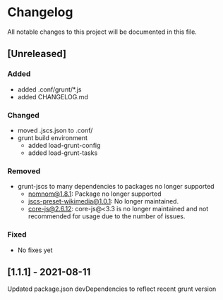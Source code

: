 # Changelog

All notable changes to this project will be documented in this file.

## [Unreleased]

### Added
- added .conf/grunt/*.js
- added CHANGELOG.md

### Changed
- moved .jscs.json to .conf/ 
- grunt build environment
  - added load-grunt-config
  - added load-grunt-tasks

### Removed
- grunt-jscs to many dependencies to packages no longer supported
  - nomnom@1.8.1: Package no longer supported
  - jscs-preset-wikimedia@1.0.1: No longer maintained.
  - core-js@2.6.12: core-js@<3.3 is no longer maintained and not
    recommended for usage due to the number of issues.


### Fixed
- No fixes yet

## [1.1.1] - 2021-08-11

Updated package.json devDependencies to reflect recent grunt version
